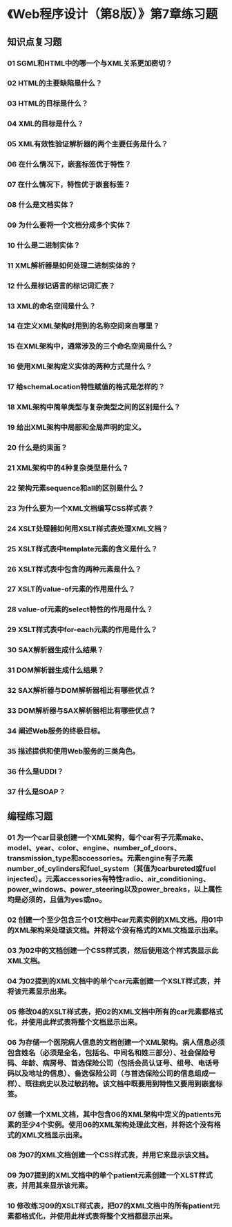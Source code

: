 # 《Web程序设计（第8版）》第7章练习题

## 知识点复习题

### 01 SGML和HTML中的哪一个与XML关系更加密切？

### 02 HTML的主要缺陷是什么？

### 03 HTML的目标是什么？

### 04 XML的目标是什么？

### 05 XML有效性验证解析器的两个主要任务是什么？

### 06 在什么情况下，嵌套标签优于特性？

### 07 在什么情况下，特性优于嵌套标签？

### 08 什么是文档实体？

### 09 为什么要将一个文档分成多个实体？

### 10 什么是二进制实体？

### 11 XML解析器是如何处理二进制实体的？

### 12 什么是标记语言的标记词汇表？

### 13 XML的命名空间是什么？

### 14 在定义XML架构时用到的名称空间来自哪里？

### 15 在XML架构中，通常涉及的三个命名空间是什么？

### 16 使用XML架构定义实体的两种方式是什么？

### 17 给schemaLocation特性赋值的格式是怎样的？

### 18 XML架构中简单类型与复杂类型之间的区别是什么？

### 19 给出XML架构中局部和全局声明的定义。

### 20 什么是约束面？

### 21 XML架构中的4种复杂类型是什么？

### 22 架构元素sequence和all的区别是什么？

### 23 为什么要为一个XML文档编写CSS样式表？

### 24 XSLT处理器如何用XSLT样式表处理XML文档？

### 25 XSLT样式表中template元素的含义是什么？

### 26 XSLT样式表中包含的两种元素是什么？

### 27 XSLT的value-of元素的作用是什么？

### 28 value-of元素的select特性的作用是什么？

### 29 XSLT样式表中for-each元素的作用是什么？

### 30 SAX解析器生成什么结果？

### 31 DOM解析器生成什么结果？

### 32 SAX解析器与DOM解析器相比有哪些优点？

### 33 DOM解析器与SAX解析器相比有哪些优点？

### 34 阐述Web服务的终极目标。

### 35 描述提供和使用Web服务的三类角色。

### 36 什么是UDDI？

### 37 什么是SOAP？




## 编程练习题

### 01 为一个car目录创建一个XML架构，每个car有子元素make、model、year、color、engine、number_of_doors、transmission_type和accessories。元素engine有子元素number_of_cylinders和fuel_system（其值为carbureted或fuel injected）。元素accessories有特性radio、air_conditioning、power_windows、power_steering以及power_breaks，以上属性均是必须的，且值为yes或no。

### 02 创建一个至少包含三个01文档中car元素实例的XML文档。用01中的XML架构来处理该文档。并将这个没有格式的XML文档显示出来。

### 03 为02中的文档创建一个CSS样式表，然后使用这个样式表显示此XML文档。

### 04 为02提到的XML文档中的单个car元素创建一个XSLT样式表，并将该元素显示出来。

### 05 修改04的XSLT样式表，把02的XML文档中所有的car元素都格式化，并使用此样式表将整个文档显示出来。

### 06 为存储一个医院病人信息的文档创建一个XML架构。病人信息必须包含姓名（必须是全名，包括名、中间名和姓三部分）、社会保险号码、年龄、病房号、首选保险公司（包括会员认证号、组号、电话号码以及地址的信息）、备选保险公司（与首选保险公司的信息组成一样）、既往病史以及过敏药物。该文档中既要用到特性又要用到嵌套标签。

### 07 创建一个XML文档，其中包含06的XML架构中定义的patients元素的至少4个实例。使用06的XML架构处理此文档，并将这个没有格式的XML文档显示出来。

### 08 为07的XML文档创建一个CSS样式表，并用它来显示该文档。

### 09 为07提到的XML文档中的单个patient元素创建一个XLST样式表，并用其来显示该元素。

### 10 修改练习09的XSLT样式表，把07的XML文档中的所有patient元素都格式化，并使用此样式表将整个文档都显示出来。